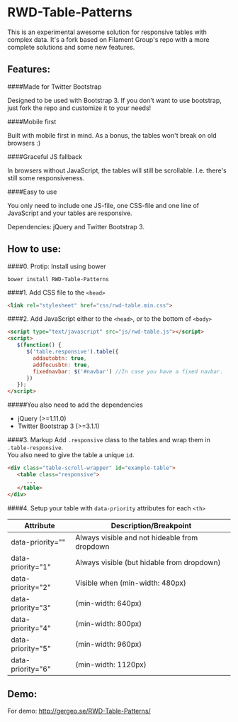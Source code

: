 RWD-Table-Patterns
==================

This is an experimental awesome solution for responsive tables with complex data. It's a fork based on Filament Group's repo with a more complete solutions and some new features.

Features:
--------

####Made for Twitter Bootstrap

Designed to be used with Bootstrap 3. If you don't want to use bootstrap, just fork the repo and customize it to your needs!

####Mobile first

Built with mobile first in mind. As a bonus, the tables won't break on old browsers :)

####Graceful JS fallback

In browsers without JavaScript, the tables will still be scrollable. I.e. there's still some responsiveness.

####Easy to use

You only need to include one JS-file, one CSS-file and one line of JavaScript and your tables are responsive.

Dependencies: jQuery and Twitter Bootstrap 3.


How to use:
--------

####0. Protip: Install using bower
```shell
bower install RWD-Table-Patterns
```

####1. Add CSS file to the ```<head>```
```html
<link rel="stylesheet" href="css/rwd-table.min.css">
```

####2. Add JavaScript either to the ```<head>```, or to the bottom of ```<body>```
```html
<script type="text/javascript" src="js/rwd-table.js"></script>
<script>
   $(function() {
      $('table.responsive').table({
        addautobtn: true,
        addfocusbtn: true,
        fixednavbar: $('#navbar') //In case you have a fixed navbar.
      })
   });
</script>
```

#####You also need to add the dependencies
- jQuery (>=1.11.0)
- Twitter Bootstrap 3 (>=3.1.1)


####3. Markup
Add ```.responsive``` class to the tables and wrap them in ```.table-responsive```.<br>
You also need to give the table a unique ```id```.
```html
<div class="table-scroll-wrapper" id="example-table">
   <table class="responsive">
      ...
   </table>
</div>
```

####4. Setup your table with ```data-priority``` attributes for each ```<th>```

Attribute          |  Description/Breakpoint
------------------ |  ------------------
data-priority=""   |  Always visible and not hideable from dropdown
data-priority="1"  |  Always visible (but hidable from dropdown)
data-priority="2"  |  Visible when (min-width: 480px)
data-priority="3"  |  (min-width: 640px)
data-priority="4"  |  (min-width: 800px)
data-priority="5"  |  (min-width: 960px)
data-priority="6"  |  (min-width: 1120px)

Demo:
--------

For demo: http://gergeo.se/RWD-Table-Patterns/
